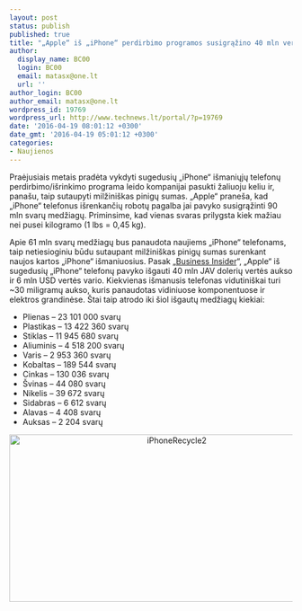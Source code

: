 ```yaml
---
layout: post
status: publish
published: true
title: "„Apple“ iš „iPhone“ perdirbimo programos susigrąžino 40 mln vertės aukso"
author:
  display_name: BC00
  login: BC00
  email: matasx@one.lt
  url: ''
author_login: BC00
author_email: matasx@one.lt
wordpress_id: 19769
wordpress_url: http://www.technews.lt/portal/?p=19769
date: '2016-04-19 08:01:12 +0300'
date_gmt: '2016-04-19 05:01:12 +0300'
categories:
- Naujienos
---
```

<p>Praėjusiais metais pradėta vykdyti sugedusių „iPhone“ išmaniųjų telefonų perdirbimo/išrinkimo programa leido kompanijai pasukti žaliuoju keliu ir, panašu, taip sutaupyti milžiniškas pinigų sumas. „Apple“ praneša, kad „iPhone“ telefonus išrenkančių robotų pagalba jai pavyko susigrąžinti 90 mln svarų medžiagų. Priminsime, kad vienas svaras prilygsta kiek mažiau nei pusei kilogramo (1 lbs = 0,45 kg).</p>
<p>Apie 61 mln svarų medžiagų bus panaudota naujiems „iPhone“ telefonams, taip netiesioginiu būdu sutaupant milžiniškas pinigų sumas surenkant naujos kartos „iPhone“ išmaniuosius. Pasak „<a href="http://uk.businessinsider.com/apple-recovered-40m-in-gold-from-recycled-products-2016-4?r=US&amp;IR=T">Business Insider</a>“, „Apple“ iš sugedusių „iPhone“ telefonų pavyko išgauti 40 mln JAV dolerių vertės aukso ir 6 mln USD vertės vario. Kiekvienas išmanusis telefonas vidutiniškai turi ~30 miligramų aukso, kuris panaudotas vidiniuose komponentuose ir elektros grandinėse. Štai taip atrodo iki šiol išgautų medžiagų kiekiai:</p>
<ul>
<li>Plienas – 23 101 000 svarų</li>
<li>Plastikas – 13 422 360 svarų</li>
<li>Stiklas – 11 945 680 svarų</li>
<li>Aliuminis – 4 518 200 svarų</li>
<li>Varis – 2 953 360 svarų</li>
<li>Kobaltas – 189 544 svarų</li>
<li>Cinkas – 130 036 svarų</li>
<li>Švinas – 44 080 svarų</li>
<li>Nikelis – 39 672 svarų</li>
<li>Sidabras – 6 612 svarų</li>
<li>Alavas – 4 408 svarų</li>
<li>Auksas – 2 204 svarų</li>
</ul>
<p style="text-align: center;"><a href="http://www.technews.lt/portal/wp-content/uploads/2016/04/iPhoneRecycle2.png"><img class="alignnone size-full wp-image-19771" src="http://www.technews.lt/portal/wp-content/uploads/2016/04/iPhoneRecycle2.png" alt="iPhoneRecycle2" width="580" height="298" /></a></p>
